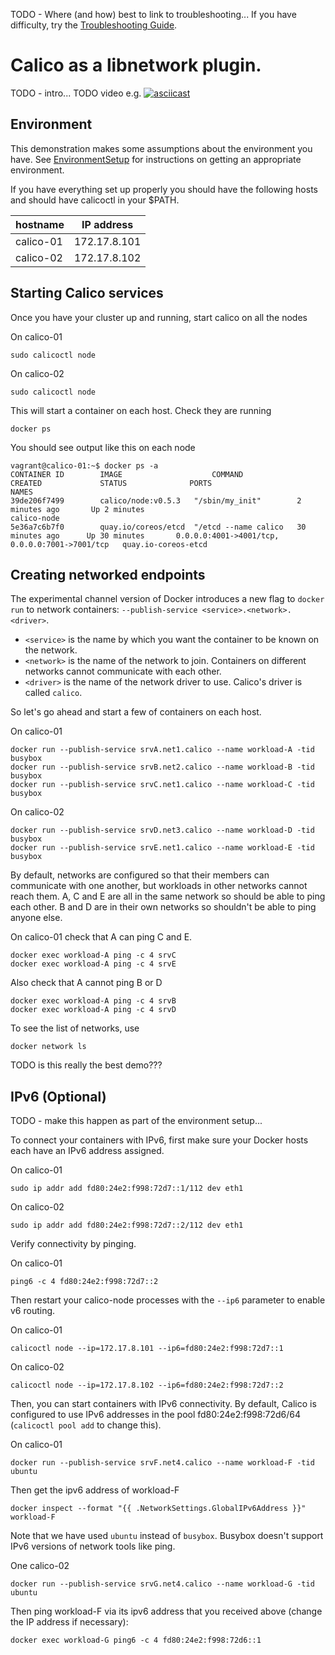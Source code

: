 TODO - Where (and how) best to link to troubleshooting... If you have difficulty, try the [Troubleshooting Guide](./Troubleshooting.md).
# Calico as a libnetwork plugin.
TODO - intro...
TODO video e.g. [![asciicast](https://asciinema.org/a/14.png)](https://asciinema.org/a/14?autoplay=1)

## Environment
This demonstration makes some assumptions about the environment you have. See [EnvironmentSetup](EnvironmentSetup.md) for instructions on getting an appropriate environment.

If you have everything set up properly you should have the following hosts and should have calicoctl in your $PATH.

| hostname  | IP address   |
|-----------|--------------|
| calico-01 | 172.17.8.101 |
| calico-02 | 172.17.8.102 |

## Starting Calico services<a id="calico-services"></a>

Once you have your cluster up and running, start calico on all the nodes

On calico-01

    sudo calicoctl node

On calico-02

    sudo calicoctl node

This will start a container on each host. Check they are running

    docker ps

You should see output like this on each node

    vagrant@calico-01:~$ docker ps -a
    CONTAINER ID        IMAGE                    COMMAND                CREATED             STATUS              PORTS                                            NAMES
    39de206f7499        calico/node:v0.5.3   "/sbin/my_init"        2 minutes ago       Up 2 minutes                                                         calico-node
    5e36a7c6b7f0        quay.io/coreos/etcd  "/etcd --name calico   30 minutes ago      Up 30 minutes       0.0.0.0:4001->4001/tcp, 0.0.0.0:7001->7001/tcp   quay.io-coreos-etcd



## Creating networked endpoints

The experimental channel version of Docker introduces a new flag to `docker run` to network containers:  `--publish-service <service>.<network>.<driver>`.

 * `<service>` is the name by which you want the container to be known on the network.
 * `<network>` is the name of the network to join.  Containers on different networks cannot communicate with each other.
 * `<driver>` is the name of the network driver to use.  Calico's driver is called `calico`.

So let's go ahead and start a few of containers on each host.

On calico-01

    docker run --publish-service srvA.net1.calico --name workload-A -tid busybox
    docker run --publish-service srvB.net2.calico --name workload-B -tid busybox
    docker run --publish-service srvC.net1.calico --name workload-C -tid busybox

On calico-02

    docker run --publish-service srvD.net3.calico --name workload-D -tid busybox
    docker run --publish-service srvE.net1.calico --name workload-E -tid busybox

By default, networks are configured so that their members can communicate with one another, but workloads in other networks cannot reach them.  A, C and E are all in the same network so should be able to ping each other.  B and D are in their own networks so shouldn't be able to ping anyone else.
    
On calico-01 check that A can ping C and E.

    docker exec workload-A ping -c 4 srvC
    docker exec workload-A ping -c 4 srvE

Also check that A cannot ping B or D

    docker exec workload-A ping -c 4 srvB
    docker exec workload-A ping -c 4 srvD

To see the list of networks, use

    docker network ls

TODO is this really the best demo???

## IPv6 (Optional)
TODO - make this happen as part of the environment setup...

To connect your containers with IPv6, first make sure your Docker hosts each have an IPv6 address assigned.

On calico-01

    sudo ip addr add fd80:24e2:f998:72d7::1/112 dev eth1

On calico-02

    sudo ip addr add fd80:24e2:f998:72d7::2/112 dev eth1

Verify connectivity by pinging.

On calico-01

    ping6 -c 4 fd80:24e2:f998:72d7::2

Then restart your calico-node processes with the `--ip6` parameter to enable v6 routing.

On calico-01

    calicoctl node --ip=172.17.8.101 --ip6=fd80:24e2:f998:72d7::1

On calico-02

    calicoctl node --ip=172.17.8.102 --ip6=fd80:24e2:f998:72d7::2

Then, you can start containers with IPv6 connectivity. By default, Calico is configured to use IPv6 addresses in the pool fd80:24e2:f998:72d6/64 (`calicoctl pool add` to change this).

On calico-01

    docker run --publish-service srvF.net4.calico --name workload-F -tid ubuntu

Then get the ipv6 address of workload-F

    docker inspect --format "{{ .NetworkSettings.GlobalIPv6Address }}" workload-F

Note that we have used `ubuntu` instead of `busybox`.  Busybox doesn't support IPv6 versions of network tools like ping.

One calico-02

    docker run --publish-service srvG.net4.calico --name workload-G -tid ubuntu

Then ping workload-F via its ipv6 address that you received above (change the IP address if necessary):

    docker exec workload-G ping6 -c 4 fd80:24e2:f998:72d6::1

